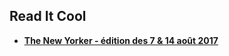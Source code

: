 ## Read It Cool

* [**The New Yorker - édition des 7 & 14 août 2017**](/20170807_NYorker/Evernote.md)


